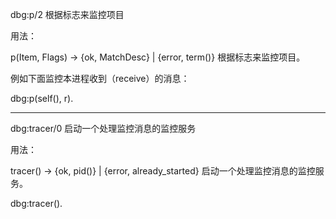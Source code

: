 dbg:p/2
根据标志来监控项目

用法：

p(Item, Flags) -> {ok, MatchDesc} | {error, term()}
根据标志来监控项目。

例如下面监控本进程收到（receive）的消息：

dbg:p(self(), r).

----------
dbg:tracer/0
启动一个处理监控消息的监控服务

用法：

tracer() -> {ok, pid()} | {error, already_started}
启动一个处理监控消息的监控服务。

dbg:tracer().